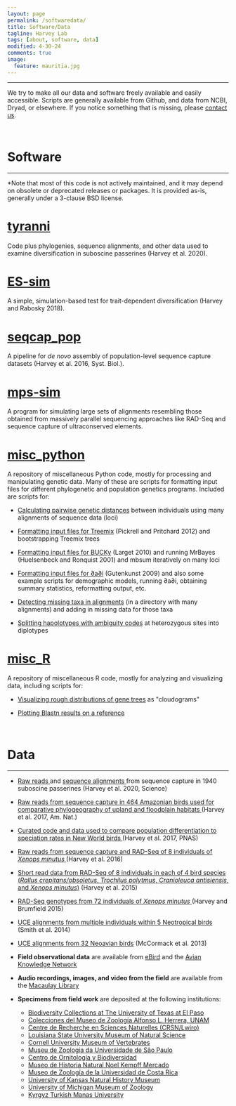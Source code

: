 ```yaml
---
layout: page
permalink: /softwaredata/
title: Software/Data
tagline: Harvey Lab
tags: [about, software, data]
modified: 4-30-24
comments: true
image:
  feature: mauritia.jpg
---
```

***

We try to make all our data and software freely available and easily accessible. Scripts are generally available from Github, and data from NCBI, Dryad, or elsewhere. If you notice something that is missing, please <a href="mailto:mgh272@gmail.com" target="_blank">contact us</a>.

<br />


# Software
***

\*Note that most of this code is not actively maintained, and it may depend on obsolete or deprecated releases or packages. It is provided as-is, generally under a 3-clause BSD license.

# <a href="https://github.com/mgharvey/tyranni" target="_blank">tyranni</a>

Code plus phylogenies, sequence alignments, and other data used to examine diversification in suboscine passerines (Harvey et al. 2020).

# <a href="https://github.com/mgharvey/ES-sim" target="_blank">ES-sim</a>

A simple, simulation-based test for trait-dependent diversification (Harvey and Rabosky 2018).

# <a href="https://github.com/mgharvey/seqcap_pop" target="_blank">seqcap_pop</a>

A pipeline for *de novo* assembly of population-level sequence capture datasets (Harvey et al. 2016, Syst. Biol.).

# <a href="https://github.com/mgharvey/mps-sim" target="_blank">mps-sim</a>

A program for simulating large sets of alignments resembling those obtained from massively parallel sequencing approaches like RAD-Seq and sequence capture of ultraconserved elements.

# <a href="https://github.com/mgharvey/misc_python" target="_blank">misc_python</a>

A repository of miscellaneous Python code, mostly for processing and manipulating genetic data. Many of these are scripts for formatting input files for different phylogenetic and population genetics programs. Included are scripts for:

* <a href="https://github.com/mgharvey/misc_python/blob/master/bin/mean_distances_from_alignments.py" target="_blank">Calculating pairwise genetic distances</a> between individuals using many alignments of sequence data (loci)

* <a href="https://github.com/mgharvey/misc_python/tree/master/bin/TreeMix" target="_blank">Formatting input files for Treemix</a> (Pickrell and Pritchard 2012) and bootstrapping Treemix trees

* <a href="https://github.com/mgharvey/misc_python/tree/master/bin/BUCKy" target="_blank">Formatting input files for BUCKy</a> (Larget 2010) and running MrBayes (Huelsenbeck and Ronquist 2001) and mbsum iteratively on many loci

* <a href="https://github.com/mgharvey/misc_python/tree/master/bin/dadi" target="_blank">Formatting input files for ∂a∂i</a> (Gutenkunst 2009) and also some example scripts for demographic models, running ∂a∂i, obtaining summary statistics, reformatting output, etc.

* <a href="https://github.com/mgharvey/misc_python/blob/master/bin/fill_in_missing_taxa.py" target="_blank">Detecting missing taxa in alignments</a> (in a directory with many alignments) and adding in missing data for those taxa

* <a href="https://github.com/mgharvey/misc_python/blob/master/bin/split_diplotypes_from_nexus.py" target="_blank">Splitting hapolotypes with ambiguity codes</a> at heterozygous sites into diplotypes

# <a href="https://github.com/mgharvey/misc_R" target="_blank">misc_R</a>

A repository of miscellaneous R code, mostly for analyzing and visualizing data, including scripts for:

* <a href="https://github.com/mgharvey/misc_R/blob/master/R/cloudogram.R" target="_blank">Visualizing rough distributions of gene trees</a> as "cloudograms"

* <a href="https://github.com/mgharvey/misc_R/blob/master/R/map_results_plot.R" target="_blank">Plotting Blastn results on a reference</a>

<br />

# Data
***

* <a href="https://www.ncbi.nlm.nih.gov/bioproject/PRJNA655842" target="_blank">Raw reads </a> and <a href="https://github.com/mgharvey/tyranni" target="_blank">sequence alignments </a>from sequence capture in 1940 suboscine passerines (Harvey et al. 2020, Science)

* <a href="https://www.ncbi.nlm.nih.gov//bioproject/389814" target="_blank">Raw reads from sequence capture in 464 Amazonian birds used for comparative phylogeography of upland and floodplain habitats </a>(Harvey et al. 2017, Am. Nat.)

* <a href="https://github.com/mgharvey/differentiation_speciation" target="_blank">Curated code and data used to compare population differentiation to speciation rates in New World birds </a>(Harvey et al. 2017, PNAS)

* <a href="http://datadryad.org/resource/doi:10.5061/dryad.604b8" target="_blank">Raw reads from sequence capture and RAD-Seq of 8 individuals of *Xenops minutus* </a>(Harvey et al. 2016)

* <a href="http://www.ncbi.nlm.nih.gov/bioproject/PRJNA280209" target="_blank">Short read data from RAD-Seq of 8 individuals in each of 4 bird species (*Rallus crepitans/obsoletus*, *Trochilus polytmus*, *Cranioleuca antisiensis*, and *Xenops minutus*)</a> (Harvey et al. 2015)

* <a href="http://datadryad.org/resource/doi:10.5061/dryad.3j0b1" target="_blank">RAD-Seq genotypes from 72 individuals of *Xenops minutus* </a>(Harvey and Brumfield 2015)

* <a href="http://datadryad.org/resource/doi:10.5061/dryad.qm4j1" target="_blank">UCE alignments from multiple individuals within 5 Neotropical birds</a> (Smith et al. 2014)

* <a href="http://datadryad.org/resource/doi:10.5061/dryad.sd080" target="_blank">UCE alignments from 32 Neoavian birds</a> (McCormack et al. 2013)

* **Field observational data** are available from <a href="https://ebird.org/profile/NTE3MDc/world" target="_blank">eBird</a> and the <a href="http://www.avianknowledge.net/" target="_blank">Avian Knowledge Network</a>

* **Audio recordings, images, and video from the field** are available from the <a href="https://search.macaulaylibrary.org/catalog?view=grid&userId=USER51707" target="_blank">Macaulay Library</a>

* **Specimens from field work** are deposited at the following institutions:
    - <a href="http://www.utep.edu/biodiversity/" target="_blank">Biodiversity Collections at The University of Texas at El Paso</a>   
    - <a href="https://pagina.fciencias.unam.mx/vida-en-ciencias/instalaciones/instalaciones-academicas/museos/museo-zoologia-colecciones" target="_blank">Colecciones del Museo de Zoología Alfonso L. Herrera, UNAM</a>  
    - <a href="https://scientific-collections.gbif.org/institution/68d85ac1-b19a-476e-a63b-0c06e632b7c1" target="_blank">Centre de Recherche en Sciences Naturelles (CRSN/Lwiro)</a>  
    - <a href="http://appl003.lsu.edu/natsci/lmns.nsf/index" target="_blank">Louisiana State University Museum of Natural Science</a>   
    - <a href="http://www.cumv.cornell.edu/" target="_blank">Cornell University Museum of Vertebrates</a>   
    - <a href="http://www.mz.usp.br/" target="_blank">Museu de Zoologia da Universidade de São Paulo</a>  
    - <a href="http://www.corbidi.org/" target="_blank">Centro de Ornitología y Biodiversidad</a>
    - <a href="http://museonoelkempff.org/sitio/index.html" target="_blank">Museo de Historia Natural Noel Kempff Mercado</a>
    - <a href="http://museo.biologia.ucr.ac.cr/" target="_blank">Museo de Zoología de la Universidad de Costa Rica</a>  
    - <a href="http://naturalhistory.ku.edu/" target="_blank">University of Kansas Natural History Museum</a>
    - <a href="https://lsa.umich.edu/ummz" target="_blank">University of Michigan Museum of Zoology</a>
    - <a href="http://asbf16.manas.edu.kg/index.php/en/" target="_blank">Kyrgyz Turkish Manas University</a>
